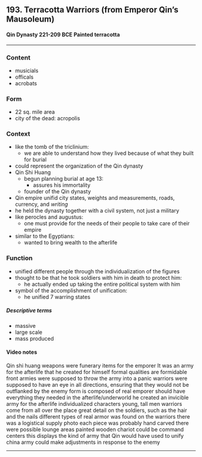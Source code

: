 <!-- order:2 -->
## 193. Terracotta Warriors (from Emperor Qin’s Mausoleum)

#### Qin Dynasty 221-209 BCE Painted terracotta

---

### Content
- musicials
- officals
- acrobats

### Form
- 22 sq. mile area
- city of the dead: acropolis

### Context
- like the tomb of the triclinium:
  - we are able to understand how they lived because of what they built for burial
- could represent the organization of the Qin dynasty
- Qin Shi Huang
  - begun planning burial at age 13:
    - assures his immortality
  - founder of the Qin dynasty
- Qin empire unifid city states, weights and measurements, roads, currency, and *writing*
- he held the dynasty together with a civil system, not just a military
- like perocles and augustus:
  - one must provide for the needs of their people to take care of their empire
- similar to the Egyptians:
  - wanted to bring wealth to the afterlife

### Function
- unified different people through the individualization of the figures
- thought to be that he took soldiers with him in death to protect him:
  - he actually ended up taking the entire political system with him
- symbol of the accomplishment of unification:
  - he unified 7 warring states

##### Descriptive terms
- massive
- large scale
- mass produced

#### Video notes
Qin shi huang
weapons were funerary items for the emporer
It was an army for the afterlife that he created for himself
formal qualities are formidable
front armies were supposed to throw the army into a panic
warriors were supposed to have an eye in all directions, ensuring that they would not be outflanked by the enemy
form is composed of real 
emporer should have everything they needed in the afterlife/underworld
he created an invicible army for the afterlife
individualized characters
young, tall men
warriors come from all over the place
great detail on the soldiers, such as the hair and the nails
different types of real armor was found on the warriors
there was a logistical supply photo
each piece was probably hand carved
there were possible lounge areas
painted wooden chariot
could be command centers
this displays the kind of army that Qin would have used to unify china
army could make adjustments in response to the enemy



---
